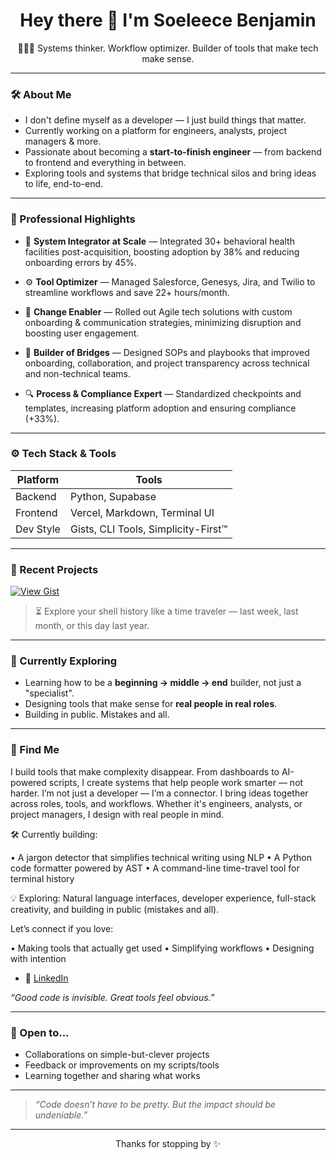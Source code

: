 
<h1 align="center">Hey there 👋 I'm Soeleece Benjamin</h1>

<p align="center">
  👩🏽‍💻 Systems thinker. Workflow optimizer. Builder of tools that make tech make sense.
</p>

---

### 🛠 About Me

- I don't define myself as a developer — I just build things that matter.
- Currently working on a platform for engineers, analysts, project managers & more.
- Passionate about becoming a **start-to-finish engineer** — from backend to frontend and everything in between.
- Exploring tools and systems that bridge technical silos and bring ideas to life, end-to-end.

---

### 📌 Professional Highlights

- 🧠 **System Integrator at Scale** — Integrated 30+ behavioral health facilities post-acquisition, boosting adoption by 38% and reducing onboarding errors by 45%.

- ⚙️ **Tool Optimizer** — Managed Salesforce, Genesys, Jira, and Twilio to streamline workflows and save 22+ hours/month.

- 🚀 **Change Enabler** — Rolled out Agile tech solutions with custom onboarding & communication strategies, minimizing disruption and boosting user engagement.

- 🧩 **Builder of Bridges** — Designed SOPs and playbooks that improved onboarding, collaboration, and project transparency across technical and non-technical teams.

- 🔍 **Process & Compliance Expert** — Standardized checkpoints and templates, increasing platform adoption and ensuring compliance (+33%).

---

### ⚙️ Tech Stack & Tools

| Platform | Tools |
|----------|-------|
| Backend  | Python, Supabase |
| Frontend | Vercel, Markdown, Terminal UI |
| Dev Style | Gists, CLI Tools, Simplicity-First™ |

---

### 🧠 Recent Projects

[![View Gist](https://img.shields.io/badge/Gist-Command_Time_Travel-blue?logo=gnu-bash&style=for-the-badge)](https://gist.github.com/soelb/d59d4c7327d1a9ea8ac210b38f368f57)

> ⏳ Explore your shell history like a time traveler — last week, last month, or this day last year.


---

### 🌱 Currently Exploring

- Learning how to be a **beginning → middle → end** builder, not just a "specialist".
- Designing tools that make sense for **real people in real roles**.
- Building in public. Mistakes and all.

---

### 🧭 Find Me

I build tools that make complexity disappear. From dashboards to AI-powered scripts, I create systems that help people work smarter — not harder. I’m not just a developer — I’m a connector. I bring ideas together across roles, tools, and workflows. Whether it's engineers, analysts, or project managers, I design with real people in mind.

🛠️ Currently building:

• A jargon detector that simplifies technical writing using NLP
• A Python code formatter powered by AST
• A command-line time-travel tool for terminal history

💡 Exploring: Natural language interfaces, developer experience, full-stack creativity, and building in public (mistakes and all).

Let’s connect if you love:

• Making tools that actually get used
• Simplifying workflows
• Designing with intention


- 💼 [LinkedIn](https://www.linkedin.com/in/soeleece-benjamin-821532231/)
  
_“Good code is invisible. Great tools feel obvious.”_

---

### 🤝 Open to...

- Collaborations on simple-but-clever projects
- Feedback or improvements on my scripts/tools
- Learning together and sharing what works

---

> _“Code doesn’t have to be pretty. But the impact should be undeniable.”_

---

<p align="center">Thanks for stopping by ✨</p>

<!--
**soelb/soelb** is a ✨ _special_ ✨ repository because its `README.md` (this file) appears on your GitHub profile.

Here are some ideas to get you started:

- 🔭 I’m currently working on ...
- 🌱 I’m currently learning ...
- 👯 I’m looking to collaborate on ...
- 🤔 I’m looking for help with ...
- 💬 Ask me about ...
- 📫 How to reach me: ...
- 😄 Pronouns: ...
- ⚡ Fun fact: ...
-->
